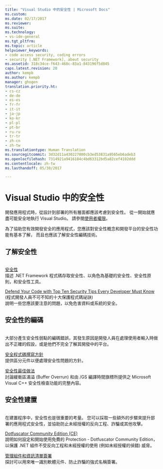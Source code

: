 ```yaml
---
title: "Visual Studio 中的安全性 | Microsoft Docs"
ms.custom: 
ms.date: 02/17/2017
ms.reviewer: 
ms.suite: 
ms.technology:
- vs-ide-general
ms.tgt_pltfrm: 
ms.topic: article
helpviewer_keywords:
- code access security, coding errors
- security [.NET Framework], about security
ms.assetid: 318c34ce-f643-468c-83a1-843196f5d845
caps.latest.revision: 20
author: kempb
ms.author: kempb
manager: ghogen
translation.priority.ht:
- cs-cz
- de-de
- es-es
- fr-fr
- it-it
- ja-jp
- ko-kr
- pl-pl
- pt-br
- ru-ru
- tr-tr
- zh-cn
- zh-tw
ms.translationtype: Human Translation
ms.sourcegitcommit: 3d32d11a430227800cb3ed53831a9565eb6adeb3
ms.openlocfilehash: 7314921a9416184c4bd63312bd5a82cef4102ddd
ms.contentlocale: zh-tw
ms.lasthandoff: 05/30/2017

---
```

# Visual Studio 中的安全性
<a id="security-in-visual-studio" class="xliff"></a>
開發應用程式時，從設計到部署的所有層面都應該考慮到安全性。 從一開始就應盡可能安全地執行 Visual Studio。 請參閱[使用者權限](../ide/user-permissions-and-visual-studio.md)。  
  
 為了協助您有效開發安全的應用程式，您應該對安全性概念和開發平台的安全性功能有基本了解， 而且也應該了解安全性編碼技術。  
  
## 了解安全性
<a id="understanding-security" class="xliff"></a>  
 [安全性](/dotnet/standard/security/index)  
 描述 .NET Framework 程式碼存取安全性、以角色為基礎的安全性、安全性原則，和安全性工具。  
  
 [Defend Your Code with Top Ten Security Tips Every Developer Must Know](http://go.microsoft.com/fwlink/?LinkId=72877) (程式開發人員不可不知的十大保護程式碼祕訣)  
 說明一些您應該要注意的問題，以免危害資料或系統的安全。  
  
## 安全性的編碼
<a id="coding-for-security" class="xliff"></a>  
 大部分產生安全性弱點的編碼錯誤，其發生原因是開發人員在處理使用者輸入時做出不正確的假設，或是他們不完全了解其開發中的平台。  
  
 [安全程式碼撰寫方針](/dotnet/standard/security/secure-coding-guidelines)  
 提供區分元件以便處理安全性問題的方針。  
  
 [安全性最佳做法](/cpp/top/security-best-practices-for-cpp)  
 討論緩衝區滿溢 (Buffer Overrun) 和由 /GS 編譯時間旗標所提供之 Microsoft Visual C++ 安全性檢查功能的完整內容。

## 安全性建置
<a id="building-for-security" class="xliff"></a>  
 在建置程序中，安全性也是很重要的考量。  您可以採取一些額外的步驟來提升部署的應用程式安全性，並協助防止未經授權的反向工程、詐騙或其他攻擊。

 [Dotfuscator Community Edition (CE)](dotfuscator/index.md)  
 說明如何設定和開始使用免費的 Protection - Dotfuscator Community Edition，以保護 .NET 組件不受反向工程和未經授權的使用 (例如未經授權的偵錯) 威脅。
  
 [管理組件和資訊清單簽署](managing-assembly-and-manifest-signing.md)  
 探討可以用來唯一識別軟體元件、防止詐騙的強式名稱簽署。
